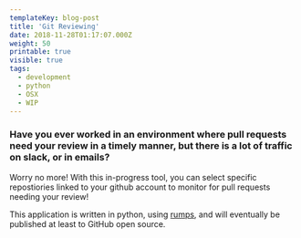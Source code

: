 ```yaml
---
templateKey: blog-post
title: 'Git Reviewing'
date: 2018-11-28T01:17:07.000Z
weight: 50
printable: true
visible: true
tags:
  - development
  - python
  - OSX
  - WIP
---
```


### Have you ever worked in an environment where pull requests need your review in a timely manner, but there is a lot of traffic on slack, or in emails? 

Worry no more! With this in-progress tool, you can select specific repostiories linked to your github account to monitor for pull requests needing your review! 

This application is written in python, using [rumps](https://github.com/jaredks/rumps), and will eventually be published at least to GitHub open source. 


